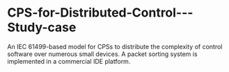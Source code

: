 # CPS-for-Distributed-Control---Study-case
An IEC 61499-based model for CPSs to distribute the complexity of control software over numerous small devices. A packet sorting system is implemented in a commercial IDE platform.
